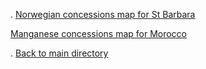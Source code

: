 . [Norwegian concessions map for St Barbara](http://zaknbur.github.io/norway/maroc-github.html)

 [Manganese concessions map for Morocco](http://zaknbur.github.io/norway/e-stb-norway-nov.html)


. [Back to main directory](https://github.com/zaknbur/zaknbur.github.io/tree/master) 
